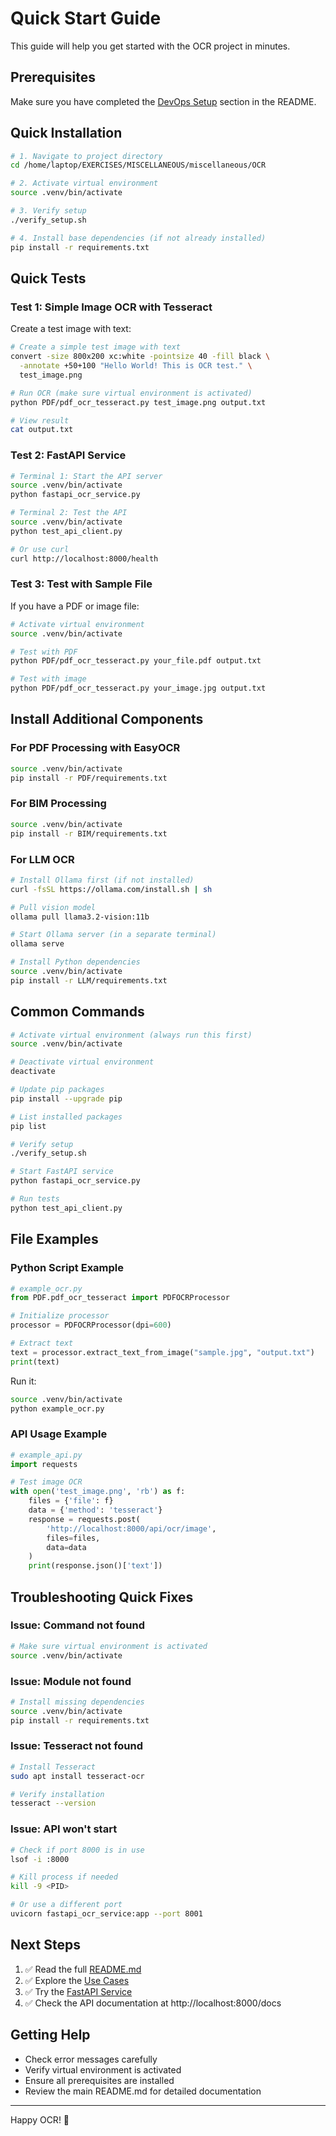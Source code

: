 # Quick Start Guide

This guide will help you get started with the OCR project in minutes.

## Prerequisites

Make sure you have completed the [DevOps Setup](README.md#devops-setup) section in the README.

## Quick Installation

```bash
# 1. Navigate to project directory
cd /home/laptop/EXERCISES/MISCELLANEOUS/miscellaneous/OCR

# 2. Activate virtual environment
source .venv/bin/activate

# 3. Verify setup
./verify_setup.sh

# 4. Install base dependencies (if not already installed)
pip install -r requirements.txt
```

## Quick Tests

### Test 1: Simple Image OCR with Tesseract

Create a test image with text:

```bash
# Create a simple test image with text
convert -size 800x200 xc:white -pointsize 40 -fill black \
  -annotate +50+100 "Hello World! This is OCR test." \
  test_image.png

# Run OCR (make sure virtual environment is activated)
python PDF/pdf_ocr_tesseract.py test_image.png output.txt

# View result
cat output.txt
```

### Test 2: FastAPI Service

```bash
# Terminal 1: Start the API server
source .venv/bin/activate
python fastapi_ocr_service.py

# Terminal 2: Test the API
source .venv/bin/activate
python test_api_client.py

# Or use curl
curl http://localhost:8000/health
```

### Test 3: Test with Sample File

If you have a PDF or image file:

```bash
# Activate virtual environment
source .venv/bin/activate

# Test with PDF
python PDF/pdf_ocr_tesseract.py your_file.pdf output.txt

# Test with image
python PDF/pdf_ocr_tesseract.py your_image.jpg output.txt
```

## Install Additional Components

### For PDF Processing with EasyOCR

```bash
source .venv/bin/activate
pip install -r PDF/requirements.txt
```

### For BIM Processing

```bash
source .venv/bin/activate
pip install -r BIM/requirements.txt
```

### For LLM OCR

```bash
# Install Ollama first (if not installed)
curl -fsSL https://ollama.com/install.sh | sh

# Pull vision model
ollama pull llama3.2-vision:11b

# Start Ollama server (in a separate terminal)
ollama serve

# Install Python dependencies
source .venv/bin/activate
pip install -r LLM/requirements.txt
```

## Common Commands

```bash
# Activate virtual environment (always run this first)
source .venv/bin/activate

# Deactivate virtual environment
deactivate

# Update pip packages
pip install --upgrade pip

# List installed packages
pip list

# Verify setup
./verify_setup.sh

# Start FastAPI service
python fastapi_ocr_service.py

# Run tests
python test_api_client.py
```

## File Examples

### Python Script Example

```python
# example_ocr.py
from PDF.pdf_ocr_tesseract import PDFOCRProcessor

# Initialize processor
processor = PDFOCRProcessor(dpi=600)

# Extract text
text = processor.extract_text_from_image("sample.jpg", "output.txt")
print(text)
```

Run it:
```bash
source .venv/bin/activate
python example_ocr.py
```

### API Usage Example

```python
# example_api.py
import requests

# Test image OCR
with open('test_image.png', 'rb') as f:
    files = {'file': f}
    data = {'method': 'tesseract'}
    response = requests.post(
        'http://localhost:8000/api/ocr/image',
        files=files,
        data=data
    )
    print(response.json()['text'])
```

## Troubleshooting Quick Fixes

### Issue: Command not found

```bash
# Make sure virtual environment is activated
source .venv/bin/activate
```

### Issue: Module not found

```bash
# Install missing dependencies
source .venv/bin/activate
pip install -r requirements.txt
```

### Issue: Tesseract not found

```bash
# Install Tesseract
sudo apt install tesseract-ocr

# Verify installation
tesseract --version
```

### Issue: API won't start

```bash
# Check if port 8000 is in use
lsof -i :8000

# Kill process if needed
kill -9 <PID>

# Or use a different port
uvicorn fastapi_ocr_service:app --port 8001
```

## Next Steps

1. ✅ Read the full [README.md](README.md)
2. ✅ Explore the [Use Cases](README.md#use-cases)
3. ✅ Try the [FastAPI Service](README.md#fastapi-service)
4. ✅ Check the API documentation at http://localhost:8000/docs

## Getting Help

- Check error messages carefully
- Verify virtual environment is activated
- Ensure all prerequisites are installed
- Review the main README.md for detailed documentation

---

Happy OCR! 🎉
